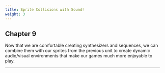 ```yaml
---
title: Sprite Collisions with Sound!
weight: 3
---
```


## Chapter 9

Now that we are comfortable creating synthesizers and sequences, we can combine them with our sprites from the previous unit to create dynamic audio/visual environments that make our games much more enjoyable to play.

---
